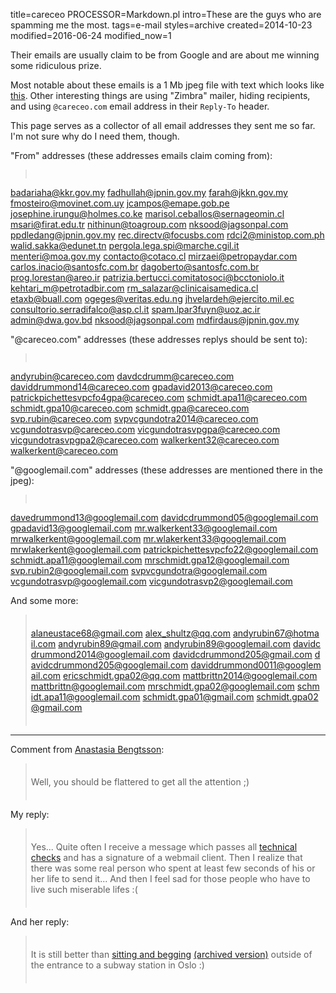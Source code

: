 title=careceo
PROCESSOR=Markdown.pl
intro=These are the guys who are spamming me the most.
tags=e-mail
styles=archive
created=2014-10-23
modified=2016-06-24
modified_now=1


Their emails are usually claim to be from Google and are about me winning some ridiculous prize.

Most notable about these emails is a 1 Mb jpeg file with text which looks like [this](careceo.jpg).
Other interesting things are
using "Zimbra" mailer,
hiding recipients,
and using `@careceo.com` email address in their `Reply-To` header.

This page serves as a collector of all email addresses they sent me so far.
I'm not sure why do I need them, though.


<div>
<style>
blockquote {word-break: break-all; padding: 0.5em}
#comments ~ blockquote {word-break: normal}
.content {margin-bottom: 24px}
</style>
</div>

"From" addresses (these addresses emails claim coming from):

> 
badariaha@kkr.gov.my
fadhullah@jpnin.gov.my
farah@jkkn.gov.my
fmosteiro@movinet.com.uy
jcampos@emape.gob.pe
josephine.irungu@holmes.co.ke
marisol.ceballos@sernageomin.cl
msari@firat.edu.tr
nithinun@toagroup.com
nksood@jagsonpal.com
ppdledang@jpnin.gov.my
rec.directv@focusbs.com
rdci2@ministop.com.ph
walid.sakka@edunet.tn
pergola.lega.spi@marche.cgil.it
menteri@moa.gov.my
contacto@cotaco.cl
mirzaei@petropaydar.com
carlos.inacio@santosfc.com.br
dagoberto@santosfc.com.br
prog.lorestan@areo.ir
patrizia.bertucci.comitatosoci@bcctoniolo.it
kehtari_m@petrotadbir.com
rm_salazar@clinicaisamedica.cl
etaxb@buall.com
ogeges@veritas.edu.ng
jhvelardeh@ejercito.mil.ec
consultorio.serradifalco@asp.cl.it
spam.lpar3fuyn@uoz.ac.ir
admin@dwa.gov.bd
nksood@jagsonpal.com
mdfirdaus@jpnin.gov.my

"@careceo.com" addresses (these addresses replys should be sent to):

> 
andyrubin@careceo.com
davdcdrumm@careceo.com
daviddrummond14@careceo.com
gpadavid2013@careceo.com
patrickpichettesvpcfo4gpa@careceo.com
schmidt.apa11@careceo.com
schmidt.gpa10@careceo.com
schmidt.gpa@careceo.com
svp.rubin@careceo.com
svpvcgundotra2014@careceo.com
vcgundotrasvp@careceo.com
vicgundotrasvpgpa@careceo.com
vicgundotrasvpgpa2@careceo.com
walkerkent32@careceo.com
walkerkent@careceo.com

"@googlemail.com" addresses (these addresses are mentioned there in the jpeg):

> 
davedrummond13@googlemail.com
davidcdrummond05@googlemail.com
gpadavid13@googlemail.com
mr.walkerkent33@googlemail.com
mrwalkerkent@googlemail.com
mr.wlakerkent33@googlemail.com
mrwlakerkent@googlemail.com
patrickpichettesvpcfo22@googlemail.com
schmidt.apa11@googlemail.com
mrschmidt.gpa12@googlemail.com
svp.rubin2@googlemail.com
svpvcgundotra@googlemail.com
vcgundotrasvp@googlemail.com
vicgundotrasvp2@googlemail.com

And some more:

> alaneustace68@gmail.com
alex_shultz@qq.com
andyrubin67@hotmail.com
andyrubin89@gmail.com
andyrubin89@googlemail.com
davidcdrummond2014@googlemail.com
davidcdrummond205@gmail.com
davidcdrummond205@googlemail.com
daviddrummond0011@googlemail.com
ericschmidt.gpa02@qq.com
mattbrittn2014@googlemail.com
mattbrittn@googlemail.com
mrschmidt.gpa02@googlemail.com
schmidt.apa11@googlemail.com
schmidt.gpa01@gmail.com
schmidt.gpa02@gmail.com


<hr id="comments">

Comment from [Anastasia Bengtsson](http://anastasia.bengtssons.info):
> Well, you should be flattered to get all the attention ;)

My reply:
> Yes... Quite often I receive a message which passes all [technical checks](sendmail-dkim.html) and has a signature of a webmail client.
> Then I realize that there was some real person who spent at least few seconds of his or her life to send it...
> And then I feel sad for those people who have to live such miserable lifes :(

And her reply:
> It is still better than [sitting and begging](https://www.flickr.com/photos/7793983@N08/12114856093)
[(archived version)](http://archive.is/tsha4)
outside of the entrance to a  subway station in Oslo :)
